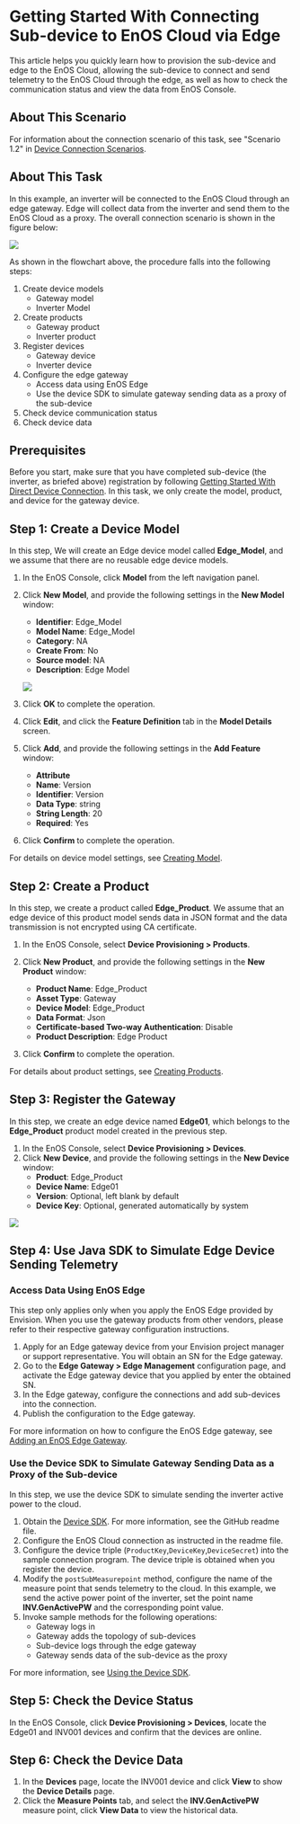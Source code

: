 # Getting Started With Connecting Sub-device to EnOS Cloud via Edge

This article helps you quickly learn how to provision the sub-device and edge to the EnOS Cloud, allowing the sub-device to connect and send telemetry to the EnOS Cloud through the edge, as well as how to check the communication status and view the data from EnOS Console.


## About This Scenario
For information about the connection scenario of this task, see "Scenario 1.2" in [Device Connection Scenarios](connection_scenarios).


## About This Task

In this example, an inverter will be connected to the EnOS Cloud through an edge gateway. Edge will collect data from the inverter and send them to the EnOS Cloud as a proxy. The overall connection scenario is shown in the figure below:

  ![](media/edge_connection_task_description.png)

As shown in the flowchart above, the procedure falls into the following steps:
1. Create device models
   - Gateway model
   - Inverter Model
2. Create products
   - Gateway product
   - Inverter product
3. Register devices
   - Gateway device
   - Inverter device
4. Configure the edge gateway
   - Access data using EnOS Edge
   - Use the device SDK to simulate gateway sending data as a proxy of the sub-device
5. Check device communication status
6. Check device data

## Prerequisites

Before you start, make sure that you have completed sub-device (the inverter, as briefed above) registration by following [Getting Started With Direct Device Connection](gettingstarted_device_connection). In this task, we only create the model, product, and device for the gateway device.

## Step 1: Create a Device Model

In this step, We will create an Edge device model called **Edge_Model**, and we assume that there are no reusable edge device models.

1. In the EnOS Console, click **Model** from the left navigation panel.
2. Click **New Model**, and provide the following settings in the **New Model** window:
   - **Identifier**: Edge_Model
   - **Model Name**: Edge_Model
   - **Category**: NA
   - **Create From**: No
   - **Source model**: NA
   - **Description**: Edge Model

    ![](media/model_edge.png)

3. Click **OK** to complete the operation.
4. Click **Edit**, and click the **Feature Definition** tab in the **Model Details** screen.
5. Click **Add**, and provide the following settings in the **Add Feature** window:
   - **Attribute**
   - **Name**: Version
   - **Identifier**: Version
   - **Data Type**: string
   - **String Length**: 20
   - **Required**: Yes

6. Click **Confirm** to complete the operation.

For details on device model settings, see [Creating Model](model/creating_model).


## Step 2: Create a Product

In this step, we create a product called **Edge_Product**. We assume that an edge device of this product model sends data in JSON format and the data transmission is not encrypted using CA certificate.

1. In the EnOS Console, select **Device Provisioning > Products**.
2. Click **New Product**, and provide the following settings in the **New Product** window:
   - **Product Name**: Edge_Product
   - **Asset Type**: Gateway
   - **Device Model**: Edge_Product
   - **Data Format**: Json
   - **Certificate-based Two-way Authentication**: Disable
   - **Product Description**: Edge Product

3. Click **Confirm** to complete the operation.

For details about product settings, see [Creating Products](cloud/creating_product).


## Step 3: Register the Gateway

In this step, we create an edge device named **Edge01**, which belongs to the **Edge_Product** product model created in the previous step.

1. In the EnOS Console, select **Device Provisioning > Devices**.
2. Click **New Device**, and provide the following settings in the **New Device** window:
   - **Product**: Edge_Product
   - **Device Name**: Edge01
   - **Version**: Optional, left blank by default
   - **Device Key**: Optional, generated automatically by system

![](media/register_edge.png)


## Step 4: Use Java SDK to Simulate Edge Device Sending Telemetry

### Access Data Using EnOS Edge

This step only applies only when you apply the EnOS Edge provided by Envision. When you use the gateway products from other vendors, please refer to their respective gateway configuration instructions.

1. Apply for an Edge gateway device from your Envision project manager or support representative. You will obtain an SN for the Edge gateway.
2. Go to the **Edge Gateway > Edge Management** configuration page, and activate the Edge gateway device that you applied by enter the obtained SN.
3. In the Edge gateway, configure the connections and add sub-devices into the connection.
4. Publish the configuration to the Edge gateway.

For more information on how to configure the EnOS Edge gateway, see [Adding an EnOS Edge Gateway](edge/managing_edge).



### Use the Device SDK to Simulate Gateway Sending Data as a Proxy of the Sub-device

In this step, we use the device SDK to simulate sending the inverter active power to the cloud.

1. Obtain the [Device SDK](https://github.com/EnvisionIot/enos-mqtt-java-sdk). For more information, see the GitHub readme file.
2. Configure the EnOS Cloud connection as instructed in the readme file.
3. Configure the device triple (`ProductKey`,`DeviceKey`,`DeviceSecret`) into the sample connection program. The device triple is obtained when you register the device.
4. Modify the `postSubMeasurepoint` method, configure the name of the measure point that sends telemetry to the cloud. In this example, we send the active power point of the inverter, set the point name **INV.GenActivePW** and the corresponding point value.
5. Invoke sample methods for the following operations:
   - Gateway logs in
   - Gateway adds the topology of sub-devices
   - Sub-device logs through the edge gateway
   - Gateway sends data of the sub-device as the proxy

For more information, see [Using the Device SDK](device/using_java_sdk).


## Step 5: Check the Device Status

In the EnOS Console, click **Device Provisioning > Devices**, locate the Edge01 and INV001 devices and confirm that the devices are online.


## Step 6: Check the Device Data

1. In the **Devices** page, locate the INV001 device and click **View** to show the **Device Details** page.
2. Click the **Measure Points** tab, and select the **INV.GenActivePW** measure point, click **View Data** to view the historical data.
